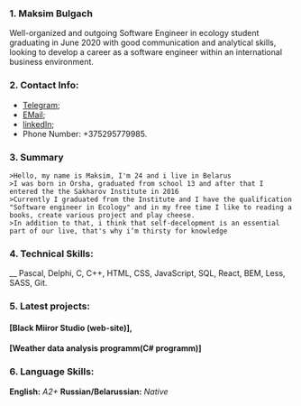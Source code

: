 ### 1. __Maksim Bulgach__
Well-organized and outgoing Software Engineer in ecology student graduating in June 2020 with good communication and analytical skills, looking to develop a career as a software engineer within an international business environment.​
### 2. __Contact Info:__

- [Telegram](https://t.me/do_rec);
- [EMail](maksimbulgach@gmail.com);
- [linkedIn](https://www.linkedin.com/in/maksim-bulhach/);
- Phone Number: +375295779985.
### 3. Summary 
    >Hello, my name is Maksim, I'm 24 and i live in Belarus
    >I was born in Orsha, graduated from school 13 and after that I entered the the Sakharov Institute in 2016
    >Сurrently I graduated from the Institute and I have the qualification "Software engineer in Ecology" and in my free time I like to reading a books, create various project and play cheese.
    >In addition to that, i think that self-decelopment is an essential part of our live, that's why i‘m thirsty for knowledge
### 4. __Technical Skills:__
__ Pascal, Delphi, C, C++, HTML, CSS, JavaScript, SQL, React, BEM, Less, SASS, Git.
### 5. __Latest projects:__ 
#### [Black Miiror Studio (web-site)], 
#### [Weather data analysis programm(C# programm)]
### 6. __Language Skills:__
__English:__ _A2+_
__Russian/Belarussian:__ _Native_
